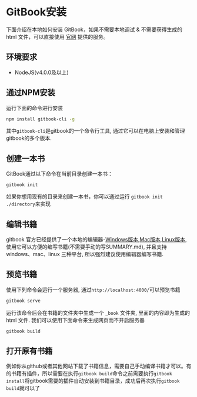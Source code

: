# GitBook安装
下面介绍在本地如何安装 GitBook，如果不需要本地调试 & 不需要获得生成的 html 文件，可以直接使用 [官网](https://www.gitbook.com/) 提供的服务。
<!-- toc -->

## 环境要求

* NodeJS(v4.0.0及以上)

## 通过NPM安装
运行下面的命令进行安装
```bash
npm install gitbook-cli -g
```
其中`gitbook-cli`是gitbook的一个命令行工具, 通过它可以在电脑上安装和管理gitbook的多个版本.

## 创建一本书
GitBook通过以下命令在当前目录创建一本书：

```nodejs
gitbook init
```
如果你想用现有的目录来创建一本书，你可以通过运行 `gitbook init ./directory`来实现




## 编辑书籍
gitbook 官方已经提供了一个本地的编辑器-[Windows版本](https://www.gitbook.com/editor/windows),[Mac版本](https://www.gitbook.com/editor/osx),[Linux版本](https://www.gitbook.com/editor/linux), 使用它可以方便的编写书籍(不需要手动的写SUMMARY.md), 并且支持windows、mac、linux 三种平台, 所以强烈建议使用编辑器编写书籍.

## 预览书籍
使用下列命令会运行一个服务器, 通过`http://localhost:4000/`可以预览书籍
```bash
gitbook serve
```
运行该命令后会在书籍的文件夹中生成一个 `_book` 文件夹, 里面的内容即为生成的 html 文件.
我们可以使用下面命令来生成网页而不开启服务器
```bash
gitbook build
```

## 打开原有书籍
例如你从github或者其他网站下载了书籍信息，需要自己手动编译书籍才可以。有的书籍有插件，所以需要在执行`gitbook build`命令之前需要执行`gitbook install`将gitbook需要的插件自动安装到书籍目录，成功后再次执行`gitbook build`就可以了